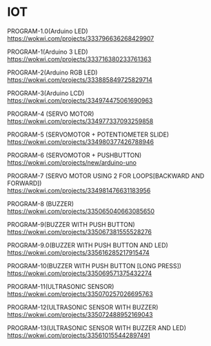 # IOT

PROGRAM-1.0(Arduino LED)<br>
https://wokwi.com/projects/333796636268429907

PROGRAM-1(Arduino 3 LED)<br>
https://wokwi.com/projects/333716380233761363

PROGRAM-2(Arduino RGB LED)<br>
https://wokwi.com/projects/333885849725829714

PROGRAM-3(Arduino LCD)<br>
https://wokwi.com/projects/334974475061690963

PROGRAM-4 (SERVO MOTOR)<br>
https://wokwi.com/projects/334977337093259858

PROGRAM-5 (SERVOMOTOR + POTENTIOMETER SLIDE)<br>
https://wokwi.com/projects/334980377426788946

PROGRAM-6 (SERVOMOTOR + PUSHBUTTON)<br>
https://wokwi.com/projects/new/arduino-uno

PROGRAM-7 (SERVO MOTOR USING 2 FOR LOOPS[BACKWARD AND FORWARD])<BR>
 https://wokwi.com/projects/334981476631183956

 PROGRAM-8 (BUZZER)<br>
 https://wokwi.com/projects/335065040663085650
 
PROGRAM-9(BUZZER WITH PUSH BUTTON)<br>
https://wokwi.com/projects/335067381555528276

 PROGRAM-9.0(BUZZER WITH PUSH BUTTON AND LED)<br>
 https://wokwi.com/projects/335616285217915474
 
 PROGRAM-10(BUZZER WITH PUSH BUTTON [LONG PRESS])<br>
 https://wokwi.com/projects/335069571375432274

 PROGRAM-11(ULTRASONIC SENSOR)<br>
https://wokwi.com/projects/335070257026695763
 
 PROGRAM-12(ULTRASONIC SENSOR WITH BUZZER)<br>
 https://wokwi.com/projects/335072488952169043
 
 PROGRAM-13(ULTRASONIC SENSOR WITH BUZZER AND LED)<br>
 https://wokwi.com/projects/335610155442897491
 
 
 
